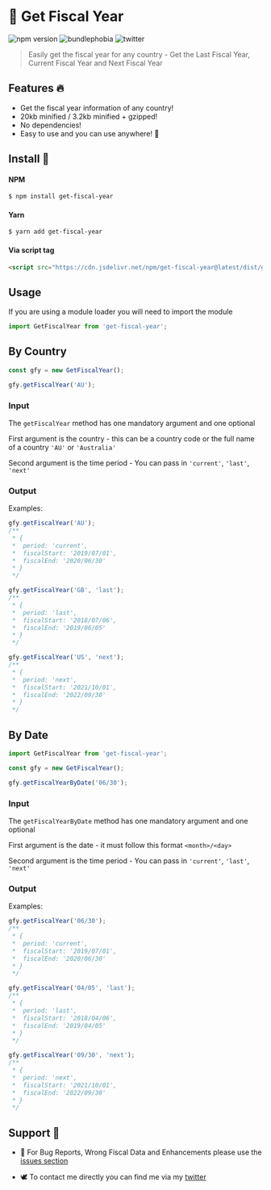 # 📅 Get Fiscal Year

![npm version](https://img.shields.io/npm/v/get-fiscal-year.svg)
![bundlephobia](https://img.shields.io/bundlephobia/min/get-fiscal-year.svg)
![twitter](https://img.shields.io/twitter/follow/alexginns.svg?style=social)

> Easily get the fiscal year for any country - Get the Last Fiscal Year, Current Fiscal Year and Next Fiscal Year

## Features 🔥

- Get the fiscal year information of any country!
- 20kb minified / 3.2kb minified + gzipped!
- No dependencies!
- Easy to use and you can use anywhere! 💪

## Install 🔮

#### NPM

```bash
$ npm install get-fiscal-year
```

#### Yarn

```bash
$ yarn add get-fiscal-year
```

#### Via script tag

```html
<script src="https://cdn.jsdelivr.net/npm/get-fiscal-year@latest/dist/get-fiscal-year.min.js"></script>
```

## Usage

If you are using a module loader you will need to import the module

```js
import GetFiscalYear from 'get-fiscal-year';
```

## By Country

```js
const gfy = new GetFiscalYear();

gfy.getFiscalYear('AU');
```

### Input

The `getFiscalYear` method has one mandatory argument and one optional

First argument is the country - this can be a country code or the full name of a country
`'AU'` or `'Australia'`

Second argument is the time period - You can pass in `'current'`, `'last'`, `'next'`

### Output

Examples:

```js
gfy.getFiscalYear('AU');
/**
 * {
 *  period: 'current',
 *  fiscalStart: '2019/07/01',
 *  fiscalEnd: '2020/06/30'
 * }
 */

gfy.getFiscalYear('GB', 'last');
/**
 * {
 *  period: 'last',
 *  fiscalStart: '2018/07/06',
 *  fiscalEnd: '2019/06/05'
 * }
 */

gfy.getFiscalYear('US', 'next');
/**
 * {
 *  period: 'next',
 *  fiscalStart: '2021/10/01',
 *  fiscalEnd: '2022/09/30'
 * }
 */
```

## By Date

```js
import GetFiscalYear from 'get-fiscal-year';

const gfy = new GetFiscalYear();

gfy.getFiscalYearByDate('06/30');
```

### Input

The `getFiscalYearByDate` method has one mandatory argument and one optional

First argument is the date - it must follow this format `<month>/<day>`

Second argument is the time period - You can pass in `'current'`, `'last'`, `'next'`

### Output

Examples:

```js
gfy.getFiscalYear('06/30');
/**
 * {
 *  period: 'current',
 *  fiscalStart: '2019/07/01',
 *  fiscalEnd: '2020/06/30'
 * }
 */

gfy.getFiscalYear('04/05', 'last');
/**
 * {
 *  period: 'last',
 *  fiscalStart: '2018/04/06',
 *  fiscalEnd: '2019/04/05'
 * }
 */

gfy.getFiscalYear('09/30', 'next');
/**
 * {
 *  period: 'next',
 *  fiscalStart: '2021/10/01',
 *  fiscalEnd: '2022/09/30'
 * }
 */
```

## Support 💬

- 🐞 For Bug Reports, Wrong Fiscal Data and Enhancements please use the [issues section](https://github.com/Alex61NN5/get-fiscal-year/issues)

- 🕊️ To contact me directly you can find me via my [twitter](https://twitter.com/alexginns)
